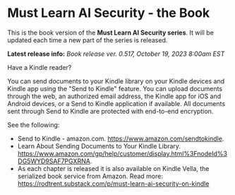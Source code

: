 # Must Learn AI Security - the Book

This is the book version of the <b>Must Learn AI Security series</b>. It will be updated each time a new part of the series is released.

**Latest release info:** *Book release ver. 0.517, October 19, 2023 8:00am EST*

Have a Kindle reader?

You can send documents to your Kindle library on your Kindle devices and Kindle app using the "Send to Kindle" feature. You can upload documents through the web, an authorized email address, the Kindle app for iOS and Android devices, or a Send to Kindle application if available. All documents sent through Send to Kindle are protected with end-to-end encryption. 

See the following: 

* Send to Kindle - amazon.com. https://www.amazon.com/sendtokindle.
* Learn About Sending Documents to Your Kindle Library. https://www.amazon.com/gp/help/customer/display.html%3FnodeId%3DG5WYD9SAF7PGXRNA.
* As each chapter is released it is also available on Kindle Vella, the serialized book service from Amazon. Read more: https://rodtrent.substack.com/p/must-learn-ai-security-on-kindle


